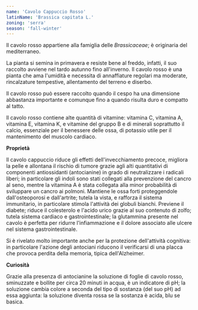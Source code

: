 ```yaml
---
name: 'Cavolo Cappuccio Rosso'
latinName: 'Brassica capitata L.'
zoning: 'serra'
season: 'fall-winter'
---
```


Il cavolo rosso appartiene alla famiglia delle _Brassicaceae_;
è originaria del mediterraneo.

La pianta si semina in primavera e resiste bene al freddo, infatti, il
suo raccolto avviene nel tardo autunno fino all'inverno. Il cavolo rosso
è una pianta che ama l\'umidità e necessita di annaffiature regolari ma
moderate, rincalzature tempestive, allentamento del terreno e
diserbo.

Il cavolo rosso può essere raccolto quando il cespo ha una
dimensione abbastanza importante e comunque fino a quando risulta duro e
compatto al tatto.

Il cavolo rosso contiene alte quantità di vitamine: vitamina C, vitamina
A, vitamina E, vitamina K, e vitamine del gruppo B e di minerali
soprattutto il calcio, essenziale per il benessere delle ossa,
di potassio utile per il mantenimento del muscolo cardiaco.

**Proprietà**

Il cavolo cappuccio riduce gli effetti dell'invecchiamento precoce,
migliora la pelle e allontana il rischio di tumore grazie agli alti
quantitativi di componenti antiossidanti (antocianine) in grado di
neutralizzare i radicali liberi; in particolare gli indoli sono stati
collegati alla prevenzione del cancro al seno, mentre la vitamina A è
stata collegata alla minor probabilità di sviluppare un cancro ai
polmoni. Mantiene le ossa forti proteggendole dall'osteoporosi e
dall'artrite; tutela la vista, e rafforza il sistema immunitario, in
particolare stimola l'attività dei globuli bianchi. Previene il diabete;
riduce il colesterolo e l'acido urico grazie al suo contenuto di zolfo;
tutela sistema cardiaco e gastrointestinale; la glutammina presente nel
cavolo è perfetta per ridurre l'infiammazione e il dolore associato alle
ulcere nel sistema gastrointestinale.

Si è rivelato molto importante anche per la protezione dell'attività
cognitiva: in particolare l'azione degli antociani riducono il
verificarsi di una placca che provoca perdita della memoria, tipica
dell'Alzheimer.

**Curiosità**

Grazie alla presenza di antocianine la soluzione di foglie di cavolo
rosso, sminuzzate e bollite per circa 20 minuti in acqua, è un
indicatore di pH; la soluzione cambia colore a seconda del tipo di
sostanza (del suo pH) ad essa aggiunta: la soluzione diventa rossa se la
sostanza è acida, blu se basica.
